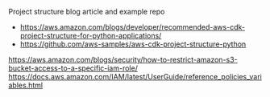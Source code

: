 
Project structure blog article and example repo
* https://aws.amazon.com/blogs/developer/recommended-aws-cdk-project-structure-for-python-applications/
* https://github.com/aws-samples/aws-cdk-project-structure-python


https://aws.amazon.com/blogs/security/how-to-restrict-amazon-s3-bucket-access-to-a-specific-iam-role/
https://docs.aws.amazon.com/IAM/latest/UserGuide/reference_policies_variables.html
